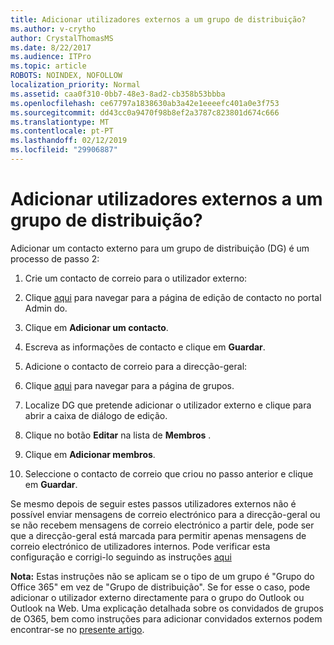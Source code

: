 ```yaml
---
title: Adicionar utilizadores externos a um grupo de distribuição?
ms.author: v-crytho
author: CrystalThomasMS
ms.date: 8/22/2017
ms.audience: ITPro
ms.topic: article
ROBOTS: NOINDEX, NOFOLLOW
localization_priority: Normal
ms.assetid: caa0f310-0bb7-48e3-8ad2-cb358b53bbba
ms.openlocfilehash: ce67797a1838630ab3a42e1eeeefc401a0e3f753
ms.sourcegitcommit: dd43cc0a9470f98b8ef2a3787c823801d674c666
ms.translationtype: MT
ms.contentlocale: pt-PT
ms.lasthandoff: 02/12/2019
ms.locfileid: "29906887"
---
```

# <a name="adding-external-users-to-a-distribution-group"></a>Adicionar utilizadores externos a um grupo de distribuição?

Adicionar um contacto externo para um grupo de distribuição (DG) é um processo de passo 2:
  
1. Crie um contacto de correio para o utilizador externo:
    
1. Clique [aqui](https://admin.microsoft.com/adminportal/home#/Contact) para navegar para a página de edição de contacto no portal Admin do. 
    
2. Clique em **Adicionar um contacto**.
    
3. Escreva as informações de contacto e clique em **Guardar**.
    
2. Adicione o contacto de correio para a direcção-geral:
    
1. Clique [aqui](https://admin.microsoft.com/adminportal/home#/groups) para navegar para a página de grupos. 
    
2. Localize DG que pretende adicionar o utilizador externo e clique para abrir a caixa de diálogo de edição.
    
3. Clique no botão **Editar** na lista de **Membros** . 
    
4. Clique em **Adicionar membros**.
    
5. Seleccione o contacto de correio que criou no passo anterior e clique em **Guardar**.
    
Se mesmo depois de seguir estes passos utilizadores externos não é possível enviar mensagens de correio electrónico para a direcção-geral ou se não recebem mensagens de correio electrónico a partir dele, pode ser que a direcção-geral está marcada para permitir apenas mensagens de correio electrónico de utilizadores internos. Pode verificar esta configuração e corrigi-lo seguindo as instruções [aqui](https://support.office.com/article/Fix-email-delivery-issues-for-error-code-5-7-133-in-Office-365-991abc19-7756-438f-abcb-39f69b80f284.aspx)
  
 **Nota:** Estas instruções não se aplicam se o tipo de um grupo é "Grupo do Office 365" em vez de "Grupo de distribuição". Se for esse o caso, pode adicionar o utilizador externo directamente para o grupo do Outlook ou Outlook na Web. Uma explicação detalhada sobre os convidados de grupos de O365, bem como instruções para adicionar convidados externos podem encontrar-se no [presente artigo](https://support.office.com/article/Guest-access-in-Office-365-Groups-bfc7a840-868f-4fd6-a390-f347bf51aff6.aspx).
  

